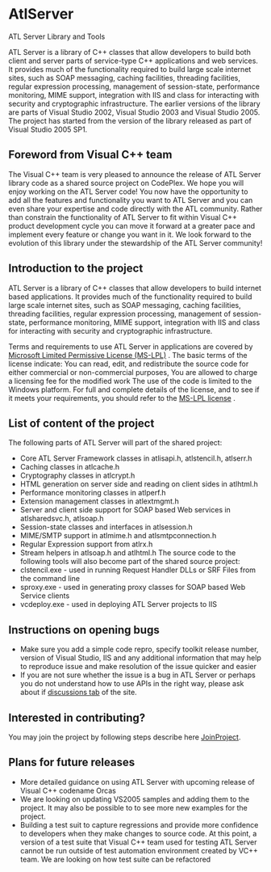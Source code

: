 
# AtlServer
ATL Server Library and Tools

ATL Server is a library of C++ classes that allow developers to build both client and server parts of service-type C++ applications and web services. It provides much of the functionality required to build large scale internet sites, such as SOAP messaging, caching facilities, threading facilities, regular expression processing, management of session-state, performance monitoring, MIME support, integration with IIS and class for interacting with security and cryptographic infrastructure. The earlier versions of the library are parts of Visual Studio 2002, Visual Studio 2003 and Visual Studio 2005. The project has started from the version of the library released as part of Visual Studio 2005 SP1.

## Foreword from Visual C++ team
The Visual C++ team is very pleased to announce the release of ATL Server library code as a shared source project on CodePlex. We hope you will enjoy working on the ATL Server code! You now have the opportunity to add all the features and functionality you want to ATL Server and you can even share your expertise and code directly with the ATL community. Rather than constrain the functionality of ATL Server to fit within Visual C++ product development cycle you can move it forward at a greater pace and implement every feature or change you want in it. We look forward to the evolution of this library under the stewardship of the ATL Server community!

## Introduction to the project
ATL Server is a library of C++ classes that allow developers to build internet based applications. It provides much of the functionality required to build large scale internet sites, such as SOAP messaging, caching facilities, threading facilities, regular expression processing, management of session-state, performance monitoring, MIME support, integration with IIS and class for interacting with security and cryptographic infrastructure.

Terms and requirements to use ATL Server in applications are covered by [Microsoft Limited Permissive License (MS-LPL)](http://www.codeplex.com/AtlServer/Project/License.aspx) . The basic terms of the license indicate:
You can read, edit, and redistribute the source code for either commercial or non-commercial purposes,
You are allowed to charge a licensing fee for the modified work
The use of the code is limited to the Windows platform.
For full and complete details of the license, and to see if it meets your requirements, you should refer to the [MS-LPL license](http://www.codeplex.com/AtlServer/Project/License.aspx) .

## List of content of the project
The following parts of ATL Server will part of the shared project:
* Core ATL Server Framework classes in atlisapi.h, atlstencil.h, atlserr.h
* Caching classes in atlcache.h
* Cryptography classes in atlcrypt.h
* HTML generation on server side and reading on client sides in atlhtml.h
* Performance monitoring classes in atlperf.h
* Extension management classes in atlextmgmt.h
* Server and client side support for SOAP based Web services in atlsharedsvc.h, atlsoap.h
* Session-state classes and interfaces in atlsession.h
* MIME/SMTP support in atlmime.h and atlsmtpconnection.h
* Regular Expression support from atlrx.h
* Stream helpers in atlsoap.h and atlhtml.h
The source code to the following tools will also become part of the shared source project:
* clstencil.exe - used in running Request Handler DLLs or SRF Files from the command line
* sproxy.exe - used in generating proxy classes for SOAP based Web Service clients
* vcdeploy.exe - used in deploying ATL Server projects to IIS

## Instructions on opening bugs
* Make sure you add a simple code repro, specify toolkit release number, version of Visual Studio, IIS and any additional information that may help to reproduce issue and make resolution of the issue quicker and easier
* If you are not sure whether the issue is a bug in ATL Server or perhaps you do not understand how to use APIs in the right way, please ask about if [discussions tab](http://www.codeplex.com/AtlServer/Thread/List.aspx) of the site.

## Interested in contributing?

You may join the project by following steps describe here [JoinProject](https://atlserver.codeplex.com/wikipage?title=JoinProject&referringTitle=Home).

## Plans for future releases
* More detailed guidance on using ATL Server with upcoming release of Visual C++ codename Orcas
* We are looking on updating VS2005 samples and adding them to the project. It may also be possible to to see more new examples for the project.
* Building a test suit to capture regressions and provide more confidence to developers when they make changes to source code. At this point, a version of a test suite that Visual C++ team used for testing ATL Server cannot be run outside of test automation environment created by VC++ team. We are looking on how test suite can be refactored

